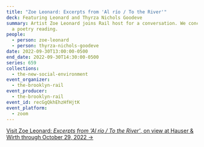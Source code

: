 ```yaml
---
title: "Zoe Leonard: Excerpts from 'Al río / To the River'"
deck: Featuring Leonard and Thyrza Nichols Goodeve
summary: Artist Zoe Leonard joins Rail host for a conversation. We conclude with
  a poetry reading.
people:
  - person: zoe-leonard
  - person: thyrza-nichols-goodeve
date: 2022-09-30T13:00:00-0500
end_date: 2022-09-30T14:30:00-0500
series: 659
collections:
  - the-new-social-environment
event_organizer:
  - the-brooklyn-rail
event_producer:
  - the-brooklyn-rail
event_id: recGgQkhEhzHfHjtK
event_platform:
  - zoom
---
```

[Visit Zoe Leonard: *Excerpts from 'Al río / To the River'*, on view at Hauser & Wirth through October 29, 2022 →](https://www.hauserwirth.com/hauser-wirth-exhibitions/38507-zoe-leonard-excerpts-from-al-rio-to-the-river/)